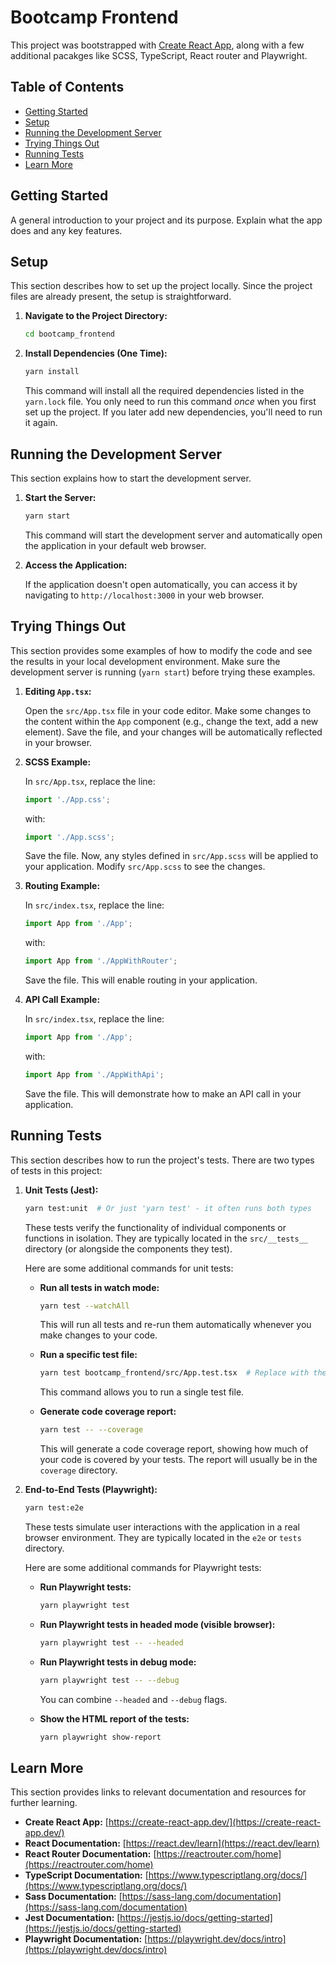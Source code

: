 # Bootcamp Frontend

This project was bootstrapped with [Create React App](https://github.com/facebook/create-react-app), along with a few additional pacakges like SCSS, TypeScript, React router and Playwright.

## Table of Contents

-   [Getting Started](#getting-started)
-   [Setup](#setup)
-   [Running the Development Server](#running-the-development-server)
-   [Trying Things Out](#trying-things-out)
-   [Running Tests](#running-tests)
-   [Learn More](#learn-more)


## Getting Started

A general introduction to your project and its purpose. Explain what the app does and any key features.

## Setup

This section describes how to set up the project locally. Since the project files are already present, the setup is straightforward.

1.  **Navigate to the Project Directory:**

    ```bash
    cd bootcamp_frontend
    ```

2.  **Install Dependencies (One Time):**

    ```bash
    yarn install
    ```

    This command will install all the required dependencies listed in the `yarn.lock` file. You only need to run this command *once* when you first set up the project. If you later add new dependencies, you'll need to run it again.

## Running the Development Server

This section explains how to start the development server.

1.  **Start the Server:**

    ```bash
    yarn start
    ```

    This command will start the development server and automatically open the application in your default web browser.

2.  **Access the Application:**

    If the application doesn't open automatically, you can access it by navigating to `http://localhost:3000` in your web browser.

## Trying Things Out

This section provides some examples of how to modify the code and see the results in your local development environment.  Make sure the development server is running (`yarn start`) before trying these examples.

1.  **Editing `App.tsx`:**

    Open the `src/App.tsx` file in your code editor.  Make some changes to the content within the `App` component (e.g., change the text, add a new element). Save the file, and your changes will be automatically reflected in your browser.

2.  **SCSS Example:**

    In `src/App.tsx`, replace the line:

    ```typescript
    import './App.css';
    ```

    with:

    ```typescript
    import './App.scss';
    ```

    Save the file.  Now, any styles defined in `src/App.scss` will be applied to your application.  Modify `src/App.scss` to see the changes.

3.  **Routing Example:**

    In `src/index.tsx`, replace the line:

    ```typescript
    import App from './App';
    ```

    with:

    ```typescript
    import App from './AppWithRouter';
    ```

    Save the file.  This will enable routing in your application.

4.  **API Call Example:**

    In `src/index.tsx`, replace the line:

    ```typescript
    import App from './App';
    ```

    with:

    ```typescript
    import App from './AppWithApi';
    ```

    Save the file. This will demonstrate how to make an API call in your application.

## Running Tests

This section describes how to run the project's tests. There are two types of tests in this project:

1.  **Unit Tests (Jest):**

    ```bash
    yarn test:unit  # Or just 'yarn test' - it often runs both types
    ```

    These tests verify the functionality of individual components or functions in isolation. They are typically located in the `src/__tests__` directory (or alongside the components they test).

    Here are some additional commands for unit tests:

    *   **Run all tests in watch mode:**

        ```bash
        yarn test --watchAll
        ```

        This will run all tests and re-run them automatically whenever you make changes to your code.

    *   **Run a specific test file:**

        ```bash
        yarn test bootcamp_frontend/src/App.test.tsx  # Replace with the actual path
        ```

        This command allows you to run a single test file.

    *   **Generate code coverage report:**

        ```bash
        yarn test -- --coverage
        ```

        This will generate a code coverage report, showing how much of your code is covered by your tests. The report will usually be in the `coverage` directory.

2.  **End-to-End Tests (Playwright):**

    ```bash
    yarn test:e2e
    ```

    These tests simulate user interactions with the application in a real browser environment. They are typically located in the `e2e` or `tests` directory.

    Here are some additional commands for Playwright tests:

    *   **Run Playwright tests:**

        ```bash
        yarn playwright test
        ```

    *   **Run Playwright tests in headed mode (visible browser):**

        ```bash
        yarn playwright test -- --headed
        ```

    *   **Run Playwright tests in debug mode:**

        ```bash
        yarn playwright test -- --debug
        ```

        You can combine `--headed` and `--debug` flags.

    *   **Show the HTML report of the tests:**

        ```bash
        yarn playwright show-report
        ```

## Learn More

This section provides links to relevant documentation and resources for further learning.

*   **Create React App:** [https://create-react-app.dev/](https://create-react-app.dev/)
*   **React Documentation:** [https://react.dev/learn](https://react.dev/learn)
*   **React Router Documentation:** [https://reactrouter.com/home](https://reactrouter.com/home)
*   **TypeScript Documentation:** [https://www.typescriptlang.org/docs/](https://www.typescriptlang.org/docs/)
*   **Sass Documentation:** [https://sass-lang.com/documentation](https://sass-lang.com/documentation)
*   **Jest Documentation:** [https://jestjs.io/docs/getting-started](https://jestjs.io/docs/getting-started)
*   **Playwright Documentation:** [https://playwright.dev/docs/intro](https://playwright.dev/docs/intro)